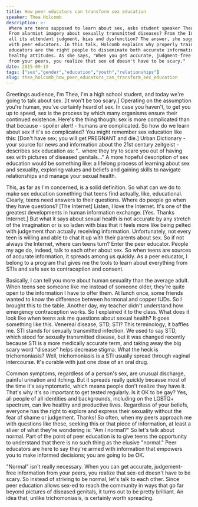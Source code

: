 ```yaml
---
title: How peer educators can transform sex education
speaker: Thea Holcomb
description: >-
 Where are teens supposed to learn about sex, asks student speaker Thea Holcomb.
 From alarmist imagery about sexually transmitted diseases? From the Internet and
 all its attendant judgment, bias and dysfunction? The answer, she suggests, lies
 with peer educators. In this talk, Holcomb explains why properly trained peer
 educators are the right people to disseminate both accurate information and
 healthy attitudes. As she says, "When you get accurate, judgment-free information
 from your peers, you realize that sex ed doesn't have to be scary."
date: 2015-09-19
tags: ["sex","gender","education","youth","relationships"]
slug: thea_holcomb_how_peer_educators_can_transform_sex_education
---
```


Greetings audience, I'm Thea, I'm a high school student, and today we're going to talk
about sex. [It won't be too scary.] Operating on the assumption you're human, you've
certainly heard of sex. In case you haven't, to get you up to speed, sex is the process
by which many organisms ensure their continued existence. Here's the thing though: sex is
more complicated than that because - spoiler alert! - humans are complicated. So how do we
learn about sex if it's so complicated? You might remember sex education like this: [Don't
have sex; you will get PREGNANT and die.] Urban Dictionary - your source for news and
information about the 21st century zeitgeist - describes sex education as: ".. where they
try to scare you out of having sex with pictures of diseased genitals..." A more hopeful
description of sex education would be something like: a lifelong process of learning about
sex and sexuality, exploring values and beliefs and gaining skills to navigate
relationships and manage your sexual health.

This, as far as I'm concerned, is a solid definition. So what can we do to make sex
education something that teens find actually, like, educational. Clearly, teens need
answers to their questions. Where do people go when they have questions? [The Internet]
Listen, I love the Internet. It's one of the greatest developments in human information
exchange. [Yes. Thanks Internet.] But what it says about sexual health is not accurate by
any stretch of the imagination or is so laden with bias that it feels more like being
pelted with judgement than actually receiving information. Unfortunately, not every teen
is willing and able to chat it up with their parents about sex. So if not always the
Internet, where can teens turn? Enter the peer educator. People my age do, indeed, talk to
each other about sex. So when teens are sources of accurate information, it spreads among
us quickly. As a peer educator, I belong to a program that gives me the tools to learn
about everything from STIs and safe sex to contraception and consent.

Basically, I can tell you more about human sexuality than the average adult. When teens
see someone like me instead of someone older, they're quite open to the information I have
to offer them. At lunch once, some friends wanted to know the difference between hormonal
and copper IUDs. So I brought this to the table. Another day, my teacher didn't understand
how emergency contraception works. So I explained it to the class. What does it look like
when teens ask me questions about sexual health? It goes something like this. Venereal
disease, STD, STI? This terminology, it baffles me. STI stands for sexually transmitted
infection. We used to say STD, which stood for sexually transmitted disease, but it was
changed recently because STI is a more medically accurate term, and taking away the big
scary word "disease" helps decrease stigma. What the heck is trichomoniasis? Well,
trichomoniasis is a STI usually spread through vaginal intercourse. It's curable with just
one dose of an oral drug.

Common symptoms, regardless of a person's sex, are unusual discharge, painful urination
and itching. But it spreads really quickly because most of the time it's asymptomatic,
which means people don't realize they have it. That's why it's so important to get tested
regularly. Is it OK to be gay? Yes, all people of all identities and backgrounds,
including on the LGBTQ+ spectrum, can live healthy and productive lives. Regardless of
your beliefs, everyone has the right to explore and express their sexuality without the
fear of shame or judgement. Thanks! So often, when my peers approach me with questions
like these, seeking this or that piece of information, at least a sliver of what they're
wondering is: "Am I normal?" So let's talk about normal. Part of the point of peer
education is to give teens the opportunity to understand that there is no such thing as
the elusive "normal." Peer educators are here to say they're armed with information that
empowers you to make informed decisions; you are going to be OK.

"Normal" isn't really necessary. When you can get accurate, judgement-free information
from your peers, you realize that sex-ed doesn't have to be scary. So instead of striving
to be normal, let's talk to each other. Since peer education allows sex-ed to reach the
community in ways that go far beyond pictures of diseased genitals, it turns out to be
pretty brilliant. An idea that, unlike trichomoniasis, is certainly worth
spreading.

<!--
ad_duration=0
event="TEDxSaltLakeCity"
external_start_time=0
intro_duration=0
is_subtitle_required="False"
is_talk_featured="False"
language="en"
language_swap="False"
native_language="en"
number_of_related_talks=6
number_of_speakers=1
number_of_subtitled_videos=0
number_of_tags=5
number_of_talk_download_languages=5
number_of_talk_more_resources=0
number_of_talk_recommendations=0
number_of_talks_take_actions=0
post_ad_duration=0
published_timestamp="2019-02-01 23:50:22"
recording_date="2015-09-19"
speaker_description="Peer educator"
speaker_is_published=0
speaker_name="Thea Holcomb"
talk_name="How peer educators can transform sex education"
talks_tags=["sex","gender","education","youth","relationships"]
url_photo_talk="https://s3.amazonaws.com/talkstar-photos/uploads/8a64286b-f7ac-4a8f-b727-3276d67a57cc/Sophia+Wallace.002.jpeg"
url_webpage="https://www.ted.com/talks/thea_holcomb_how_peer_educators_can_transform_sex_education"
video_type_name="TEDx Talk"
-->